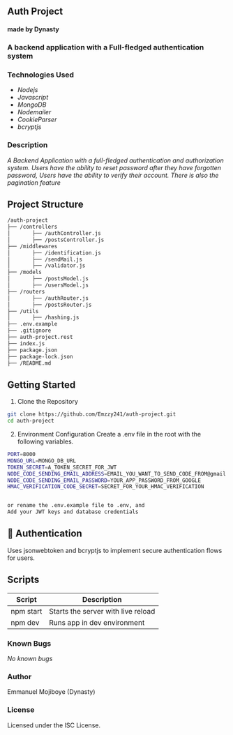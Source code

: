 ## Auth Project
#### made by Dynasty
### A backend application with a Full-fledged authentication system

### Technologies Used 
* _Nodejs_
* _Javascript_
* _MongoDB_
* _Nodemailer_
* _CookieParser_
* _bcryptjs_

### Description
_A Backend Application with a full-fledged authentication and authorization system. Users have the ability to reset password after they have forgotten password, Users have the ability to verify their account. There is also the pagination feature_

## Project Structure
```sh
/auth-project
├── /controllers
│       ├── /authController.js
│       ├── /postsController.js
├── /middlewares
│       ├── /identification.js
│       ├── /sendMail.js
│       ├── /validator.js
├── /models
│       ├── /postsModel.js
│       ├── /usersModel.js
├── /routers
│       ├── /authRouter.js
│       ├── /postsRouter.js
├── /utils
│       ├── /hashing.js
├── .env.example
├── .gitignore
├── auth-project.rest
├── index.js
├── package.json
├── package-lock.json
├── /README.md

```

## Getting Started
1. Clone the Repository
```sh
git clone https://github.com/Emzzy241/auth-project.git
cd auth-project
```

2. Environment Configuration
Create a .env file in the root with the following variables.
```sh
PORT=8000
MONGO_URL=MONGO_DB_URL
TOKEN_SECRET=A_TOKEN_SECRET_FOR_JWT
NODE_CODE_SENDING_EMAIL_ADDRESS=EMAIL_YOU_WANT_TO_SEND_CODE_FROM@gmail.com
NODE_CODE_SENDING_EMAIL_PASSWORD=YOUR_APP_PASSWORD_FROM_GOOGLE
HMAC_VERIFICATION_CODE_SECRET=SECRET_FOR_YOUR_HMAC_VERIFICATION


or rename the .env.example file to .env, and
Add your JWT keys and database credentials

```
## 🔐 Authentication
Uses jsonwebtoken and bcryptjs to implement secure authentication flows for users.

## Scripts 

| Script     | Description
|------------|-------------------------------------|
| npm start  | Starts the server with live reload  |
| npm dev    | Runs app in dev environment         |

### Known Bugs
_No known bugs_

### Author
Emmanuel Mojiboye (Dynasty)

### License
Licensed under the ISC License.